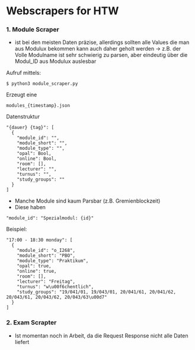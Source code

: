 # Webscrapers for HTW #
### 1. Module Scraper ###
* ist bei den meisten Daten präzise, allerdings sollten alle Values die man aus Modulux bekommen kann auch daher geholt werden
  -> z.B. der Volle Modulname ist sehr schwierig zu parsen, aber eindeutig über die Modul_ID aus Modulux auslesbar

Aufruf mittels:

```
$ python3 module_scraper.py
```

Erzeugt eine

```
modules_{timestamp}.json
```

Datenstruktur

```
"{dauer} {tag}": [
  {
    "module_id": "",
    "module_short": "",
    "module_type": "",
    "opal": Bool,
    "online": Bool,
    "room": [],
    "lecturer": "",
    "turnus": "",
    "study_groups": ""
  }
]
```

* Manche Module sind kaum Parsbar (z.B. Gremienblockzeit)
* Diese haben

```
"module_id": "Spezialmodul: {id}"
```

Beispiel:

```
"17:00 - 18:30 monday": [
  {
    "module_id": "o_I268",
    "module_short": "PBO",
    "module_type": "Praktikum",
    "opal": true,
    "online": true,
    "room": [],
    "lecturer": "Freitag",
    "turnus": "w\u00f6chentlich",
    "study_groups": "19/041/01, 19/043/01, 20/041/61, 20/041/62, 20/043/61, 20/043/62, 20/043/63\u00d7"
  }
]
```

### 2. Exam Scrapter ###
* Ist momentan noch in Arbeit, da die Request Response nicht alle Daten liefert
